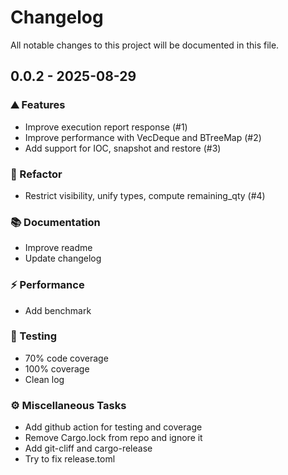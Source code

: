 # Changelog

All notable changes to this project will be documented in this file.

## 0.0.2 - 2025-08-29

### <!-- 0 -->⛰️  Features

- Improve execution report response (#1)
- Improve performance with VecDeque and BTreeMap (#2)
- Add support for IOC, snapshot and restore (#3)


### <!-- 2 -->🚜 Refactor

- Restrict visibility, unify types, compute remaining_qty (#4)


### <!-- 3 -->📚 Documentation

- Improve readme
- Update changelog


### <!-- 4 -->⚡ Performance

- Add benchmark


### <!-- 6 -->🧪 Testing

- 70% code coverage
- 100% coverage
- Clean log


### <!-- 7 -->⚙️ Miscellaneous Tasks

- Add github action for testing and coverage
- Remove Cargo.lock from repo and ignore it
- Add git-cliff and cargo-release
- Try to fix release.toml


<!-- generated by git-cliff -->
